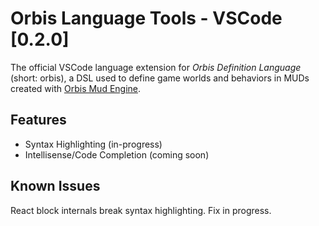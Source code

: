 # Orbis Language Tools - VSCode [0.2.0]

The official VSCode language extension for *Orbis Definition Language* (short: orbis), a DSL used to define game worlds and behaviors in MUDs created with [Orbis Mud Engine](https://github.com/jacksontheel/mud).

## Features

- Syntax Highlighting (in-progress)
- Intellisense/Code Completion (coming soon)

## Known Issues

React block internals break syntax highlighting. Fix in progress.